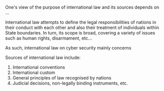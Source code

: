One's view of the purpose of international law and its sources depends on ...

International law attempts to define the legal responsibilities of nations in their conduct with each other and also their treatment of individuals within State boundaries. In turn, its scope is broad, covering a variety of issues such as human rights, disarmament, etc...

As such, international law on cyber security mainly concerns 




Sources of international law include:

1. International conventions
2. International custom
3. General principles of law recognised by nations
4. Judicial decisions, non-legally binding instruments, etc.

